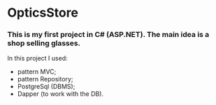 # OpticsStore
### This is my first project in C# (ASP.NET). The main idea is a shop selling glasses.  
In this project I used:
 - pattern MVC;
 - pattern Repository;
 - PostgreSql (DBMS);
 - Dapper (to work with the DB).
